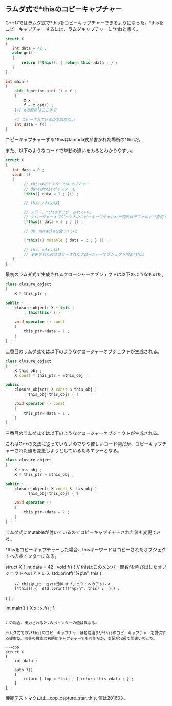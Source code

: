 ## ラムダ式で\*thisのコピーキャプチャー

C++17ではラムダ式で\*thisをコピーキャプチャーできるようになった。\*thisをコピーキャプチャーするには、ラムダキャプチャーに\*thisと書く。

~~~cpp
struct X
{
   int data = 42 ;
   auto get()
   {
       return [*this]() { return this->data ; } ;
   }
} ;

int main()
{
    std::function <int () > f ;
    {
        X x ;
        f = x.get() ;
    }// xの寿命はここまで
    
    // コピーされているので問題ない
    int data = f() ;
}
~~~

コピーキャプチャーする\*thisはlambda式が書かれた場所の\*thisだ。

また、以下のようなコードで挙動の違いをみるとわかりやすい。

~~~cpp
struct X
{
   int data = 0 ;
   void f()
   {
        // thisはポインターのキャプチャー
        // dataはthisポインターを
        [this]{ data = 1 ; }() ;

        // this->dataは1

        // エラー、*thisはコピーされている
        // クロージャーオブジェクトのコピーキャプチャされた変数はデフォルトで変更できない
        [*this]{ data = 2 ; } () ;

        // OK、mutableを使っている

        [*this]() mutable { data = 2 ; } () ;

        // this->dataは1
        // 変更されたのはコピーされたクロージャーオブジェクト内の*this        
   }
} ;
~~~

最初のラムダ式で生成されるクロージャーオブジェクトは以下のようなものだ。
~~~c++
class closure_object
{
    X * this_ptr ;

public :
    closure_object( X * this )
        : this(this) { }

    void operator () const
    {
        this_ptr->data = 1 ;
    }
} ;
~~~

二番目のラムダ式では以下のようなクロージャーオブジェクトが生成される。



~~~c++
class closure_object
{
    X this_obj ;
    X const * this_ptr = &this_obj ;

public :
    closure_object( X const & this_obj )
        : this_obj(this_obj) { }

    void operator () const
    {
        this_ptr->data = 1 ;
    }
} ;
~~~

三番目のラムダ式では以下のようなクロージャーオブジェクトが生成される。

これはC++の文法に従っていないのでやや苦しいコード例だが、コピーキャプチャーされた値を変更しようとしているためエラーとなる。

~~~c++
class closure_object
{
    X this_obj ;
    X * this_ptr = &this_obj ;

public :
    closure_object( X const & this_obj )
        : this_obj(this_obj) { }

    void operator ()
    {
        this_ptr->data = 2 ;
    }
} ;
~~~

ラムダ式にmutableが付いているのでコピーキャプチャーされた値も変更できる。

\*thisをコピーキャプチャーした場合、thisキーワードはコピーされたオブジェクトへのポインターになる。

struct X
{
   int data = 42 ;
   void f()
   {
        // thisはこのメンバー関数fを呼び出したオブジェクトへのアドレス
        std::printf("%p\n", this ) ;

        // thisはコピーされた別のオブジェクトへのアドレス
        [*this](){  std::printf("%p\n", this) ;  }() ;
   }
} ;

int main()
{
    X x ;
    x.f() ;
}
~~~

この場合、出力される2つのポインターの値は異なる。

ラムダ式での\*thisのコピーキャプチャーは名前通り\*thisのコピーキャプチャーを提供する提案だ。同等の機能は初期化キャプチャーでも可能だが、表記が冗長で間違いの元だ。

~~~cpp
struct X
{
    int data ;

    auto f()
    {
        return [ tmp = *this ] { return this->data ; } ;
    }
} ;
~~~

機能テストマクロは__cpp_capture_star_this, 値は201603。

